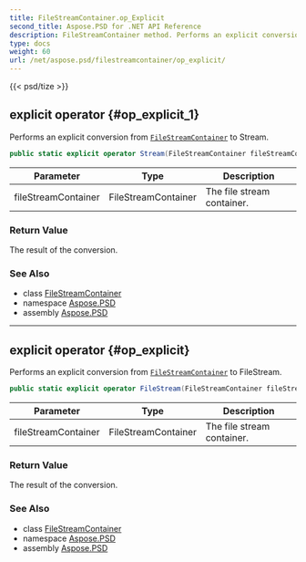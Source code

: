 ```yaml
---
title: FileStreamContainer.op_Explicit
second_title: Aspose.PSD for .NET API Reference
description: FileStreamContainer method. Performs an explicit conversion from FileStreamContainer to Stream
type: docs
weight: 60
url: /net/aspose.psd/filestreamcontainer/op_explicit/
---
```

{{< psd/tize >}}
## explicit operator {#op_explicit_1}

Performs an explicit conversion from [`FileStreamContainer`](../) to Stream.

```csharp
public static explicit operator Stream(FileStreamContainer fileStreamContainer)
```

| Parameter | Type | Description |
| --- | --- | --- |
| fileStreamContainer | FileStreamContainer | The file stream container. |

### Return Value

The result of the conversion.

### See Also

* class [FileStreamContainer](../)
* namespace [Aspose.PSD](../../../aspose.psd/)
* assembly [Aspose.PSD](../../../)

---

## explicit operator {#op_explicit}

Performs an explicit conversion from [`FileStreamContainer`](../) to FileStream.

```csharp
public static explicit operator FileStream(FileStreamContainer fileStreamContainer)
```

| Parameter | Type | Description |
| --- | --- | --- |
| fileStreamContainer | FileStreamContainer | The file stream container. |

### Return Value

The result of the conversion.

### See Also

* class [FileStreamContainer](../)
* namespace [Aspose.PSD](../../../aspose.psd/)
* assembly [Aspose.PSD](../../../)


